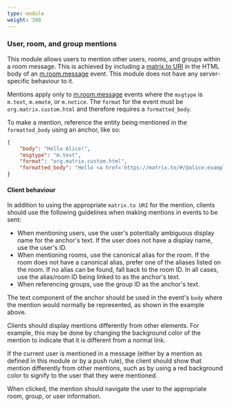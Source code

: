 ```yaml
---
type: module
weight: 300
---
```


### User, room, and group mentions

This module allows users to mention other users, rooms, and groups
within a room message. This is achieved by including a [matrix.to
URI](/appendices/#matrixto-navigation) in the HTML body of an
[m.room.message](#mroommessage) event. This module does not have any server-specific
behaviour to it.

Mentions apply only to [m.room.message](#mroommessage) events where the `msgtype` is
`m.text`, `m.emote`, or `m.notice`. The `format` for the event must be
`org.matrix.custom.html` and therefore requires a `formatted_body`.

To make a mention, reference the entity being mentioned in the
`formatted_body` using an anchor, like so:

```json
{
    "body": "Hello Alice!",
    "msgtype": "m.text",
    "format": "org.matrix.custom.html",
    "formatted_body": "Hello <a href='https://matrix.to/#/@alice:example.org'>Alice</a>!"
}
```

#### Client behaviour

In addition to using the appropriate `matrix.to URI` for the mention,
clients should use the following guidelines when making mentions in
events to be sent:

-   When mentioning users, use the user's potentially ambiguous display
    name for the anchor's text. If the user does not have a display
    name, use the user's ID.
-   When mentioning rooms, use the canonical alias for the room. If the
    room does not have a canonical alias, prefer one of the aliases
    listed on the room. If no alias can be found, fall back to the room
    ID. In all cases, use the alias/room ID being linked to as the
    anchor's text.
-   When referencing groups, use the group ID as the anchor's text.

The text component of the anchor should be used in the event's `body`
where the mention would normally be represented, as shown in the example
above.

Clients should display mentions differently from other elements. For
example, this may be done by changing the background color of the
mention to indicate that it is different from a normal link.

If the current user is mentioned in a message (either by a mention as
defined in this module or by a push rule), the client should show that
mention differently from other mentions, such as by using a red
background color to signify to the user that they were mentioned.

When clicked, the mention should navigate the user to the appropriate
room, group, or user information.
